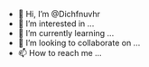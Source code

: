 - 👋 Hi, I’m @Dichfnuvhr
- 👀 I’m interested in ...
- 🌱 I’m currently learning ...
- 💞️ I’m looking to collaborate on ...
- 📫 How to reach me ...

<!---
Dichfnuvhr/Dichfnuvhr is a ✨ special ✨ repository because its `README.md` (this file) appears on your GitHub profile.
You can click the Preview link to take a look at your changes.
--->
